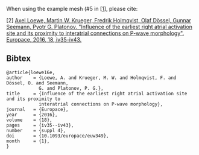 When using the example mesh (#5 in [[1](#1)], please cite:

<a id="2">[2]</a> [Axel Loewe, Martin W. Krueger, Fredrik Holmqvist, Olaf Dössel, Gunnar Seemann, Pyotr G. Platonov. "Influence of the earliest right atrial activation site and its proximity to interatrial connections on P-wave morphology". Europace, 2016, 18, iv35-iv43.](https://doi.org/10.1093/europace/euw349) 

## Bibtex
```
@article{loewe16e,
author    = {Loewe, A. and Krueger, M. W. and Holmqvist, F. and Dössel, O. and Seemann,
            G. and Platonov, P. G.},
title     = {Influence of the earliest right atrial activation site and its proximity to
            interatrial connections on P-wave morphology},
journal   = {Europace},
year      = {2016},
volume    = {18},
pages     = {iv35--iv43},
number    = {suppl 4},
doi       = {10.1093/europace/euw349},
month     = {1},
}
```